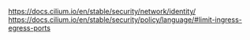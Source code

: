 https://docs.cilium.io/en/stable/security/network/identity/
https://docs.cilium.io/en/stable/security/policy/language/#limit-ingress-egress-ports